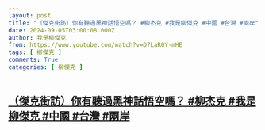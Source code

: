 ```yaml
---
layout: post
title: "（傑克街訪）你有聽過黑神話悟空嗎？ #柳杰克 #我是柳傑克 #中國 #台灣 #兩岸"
date: 2024-09-05T03:00:08.000Z
author: 我是柳傑克
from: https://www.youtube.com/watch?v=D7LaR0Y-mHE
tags: [ 柳傑克 ]
comments: True
categories: [ 柳傑克 ]
---
```

<!--1725505208000-->
[（傑克街訪）你有聽過黑神話悟空嗎？ #柳杰克 #我是柳傑克 #中國 #台灣 #兩岸](https://www.youtube.com/watch?v=D7LaR0Y-mHE)
------

<div>

</div>
